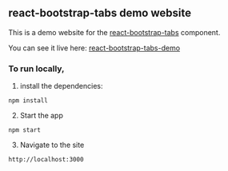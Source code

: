 ## react-bootstrap-tabs demo website

This is a demo website for the [react-bootstrap-tabs](https://github.com/freeranger/react-bootstrap-tabs) component.

You can see it live here: [react-bootstrap-tabs-demo](https://freeranger.github.io/react-bootstrap-tabs-demo)

### To run locally, 
1. install the dependencies:
```
npm install
```

2. Start the app
```
npm start
```

3. Navigate to the site
```
http://localhost:3000
```
